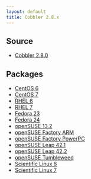 ```yaml
---
layout: default
title: Cobbler 2.8.x
---
```


## Source

* <a href="https://github.com/cobbler/cobbler/releases/tag/v2.8.0">Cobbler 2.8.0</a>

## Packages


* <a href="http://download.opensuse.org/repositories/home:/libertas-ict:/cobbler28/CentOS_CentOS-6/">CentOS 6</a>
* <a href="http://download.opensuse.org/repositories/home:/libertas-ict:/cobbler28/CentOS_CentOS-7/">CentOS 7</a>
* <a href="http://download.opensuse.org/repositories/home:/libertas-ict:/cobbler28/RedHat_RHEL-6/">RHEL 6</a>
* <a href="http://download.opensuse.org/repositories/home:/libertas-ict:/cobbler28/RedHat_RHEL-7/">RHEL 7</a>
* <a href="http://download.opensuse.org/repositories/home:/libertas-ict:/cobbler28/Fedora_23/">Fedora 23</a>
* <a href="http://download.opensuse.org/repositories/home:/libertas-ict:/cobbler28/Fedora_24/">Fedora 24</a>
* <a href="http://download.opensuse.org/repositories/home:/libertas-ict:/cobbler28/openSUSE_13.2/">openSUSE 13.2</a>
* <a href="http://download.opensuse.org/repositories/home:/libertas-ict:/cobbler28/openSUSE_Factory_ARM/">openSUSE Factory ARM</a>
* <a href="http://download.opensuse.org/repositories/home:/libertas-ict:/cobbler28/openSUSE_Factory_PowerPC/">openSUSE Factory PowerPC</a>
* <a href="http://download.opensuse.org/repositories/home:/libertas-ict:/cobbler28/openSUSE_Leap_42.1/">openSUSE Leap 42.1</a>
* <a href="http://download.opensuse.org/repositories/home:/libertas-ict:/cobbler28/openSUSE_Leap_42.2/">openSUSE Leap 42.2</a>
* <a href="http://download.opensuse.org/repositories/home:/libertas-ict:/cobbler28/openSUSE_Tumbleweed/">openSUSE Tumbleweed</a>
* <a href="http://download.opensuse.org/repositories/home:/libertas-ict:/cobbler28/ScientificLinux_6/">Scientific Linux 6</a>
* <a href="http://download.opensuse.org/repositories/home:/libertas-ict:/cobbler28/ScientificLinux_7/">Scientific Linux 7</a>

